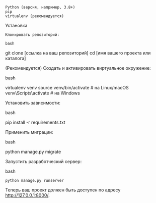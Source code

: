 

    Python (версия, например, 3.8+)
    pip
    virtualenv (рекомендуется)

Установка

    Клонировать репозиторий:

    bash

git clone [ссылка на ваш репозиторий]
cd [имя вашего проекта или каталога]

(Рекомендуется) Создать и активировать виртуальное окружение:

bash

virtualenv venv
source venv/bin/activate  # на Linux/macOS
venv\Scripts\activate     # на Windows

Установить зависимости:

bash

pip install -r requirements.txt

Применить миграции:

bash

python manage.py migrate

Запустить разработческий сервер:

bash

    python manage.py runserver

Теперь ваш проект должен быть доступен по адресу http://127.0.0.1:8000/.
